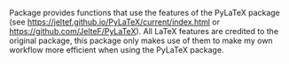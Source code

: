 Package provides functions that use the features of the PyLaTeX package (see https://jeltef.github.io/PyLaTeX/current/index.html or https://github.com/JelteF/PyLaTeX). All LaTeX features are credited to the original package, this package only makes use of them to make my own workflow more efficient when using the PyLaTeX package.